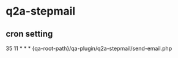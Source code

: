 # q2a-stepmail

## cron setting  

35 11 * * * {qa-root-path}/qa-plugin/q2a-stepmail/send-email.php 
